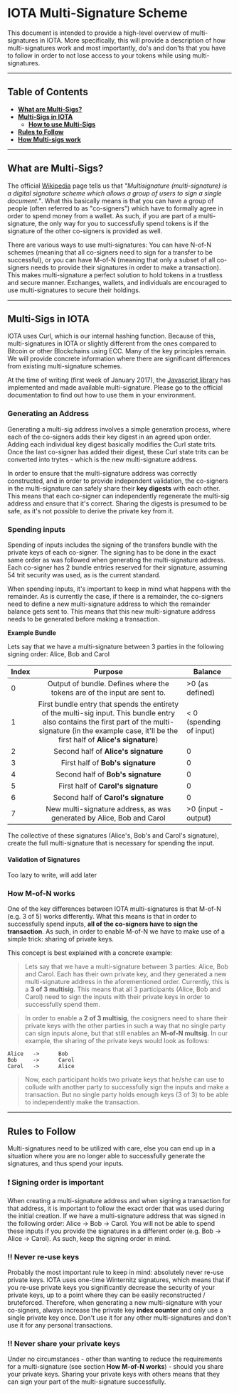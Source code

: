 # IOTA Multi-Signature Scheme 

This document is intended to provide a high-level overview of multi-signatures in IOTA. More specifically, this will provide a description of how multi-signatures work and most importantly, do's and don'ts that you have to follow in order to not lose access to your tokens while using multi-signatures.

---

## Table of Contents		

- **[What are Multi-Sigs?](#what-are-multi-sigs)**
- **[Multi-Sigs in IOTA](#multi-sigs-in-iota)**
    - **[How to use Multi-Sigs](#how-to-use-multi-sigs)**
- **[Rules to Follow](#)**
- **[How Multi-sigs work]()**

---

## What are Multi-Sigs?

The official [Wikipedia](https://en.wikipedia.org/wiki/Multisignature) page tells us that *"Multisignature (multi-signature) is a digital signature scheme which allows a group of users to sign a single document."*. What this basically means is that you can have a group of people (often referred to as "co-signers") which have to formally agree in order to spend money from a wallet. As such, if you are part of a multi-signature, the only way for you to successfully spend tokens is if the signature of the other co-signers is provided as well.

There are various ways to use multi-signatures: You can have N-of-N schemes (meaning that all co-signers need to sign for a transfer to be successful), or you can have M-of-N (meaning that only a subset of all co-signers needs to provide their signatures in order to make a transaction). This makes multi-signature a perfect solution to hold tokens in a trustless and secure manner. Exchanges, wallets, and individuals are encouraged to use multi-signatures to secure their holdings.

---

## Multi-Sigs in IOTA 

IOTA uses Curl, which is our internal hashing function. Because of this, multi-signatures in IOTA or slightly different from the ones compared to Bitcoin or other Blockchains using ECC. Many of the key principles remain. We will provide concrete information where there are significant differences from existing multi-signature schemes.

At the time of writing (first week of January 2017), the [Javascript library](https://github.com/iotaledger/iota.lib.js) has implemented and made available multi-signature. Please go to the official documentation to find out how to use them in your environment. 


### Generating an Address  

Generating a multi-sig address involves a simple generation process, where each of the co-signers adds their key digest in an agreed upon order. Adding each individual key digest basically modifies the Curl state trits. Once the last co-signer has added their digest, these Curl state trits can be converted into trytes - which is the new multi-signature address. 

In order to ensure that the multi-signature address was correctly constructed, and in order to provide independent validation, the co-signers in the multi-signature can safely share their **key digests** with each other. This means that each co-signer can independently regenerate the multi-sig address and ensure that it's correct. Sharing the digests is presumed to be safe, as it's not possible to derive the private key from it.


### Spending inputs 

Spending of inputs includes the signing of the transfers bundle with the private keys of each co-signer. The signing has to be done in the exact same order as was followed when generating the multi-signature address. Each co-signer has 2 bundle entries reserved for their signature, assuming 54 trit security was used, as is the current standard. 

When spending inputs, it's important to keep in mind what happens with the remainder. As is currently the case, if there is a remainder, the co-signers need to define a new multi-signature address to which the remainder balance gets sent to. This means that this new multi-signature address needs to be generated before making a transaction.

**Example Bundle** 

Lets say that we have a multi-signature between 3 parties in the following signing order: Alice, Bob and Carol

Index | Purpose | Balance 
--- | :---: | --- 
0 | Output of bundle. Defines where the tokens are of the input are sent to. | >0 (as defined) 
1 | First bundle entry that spends the entirety of the multi-sig input. This bundle entry also contains the first part of the multi-signature (in the example case, it'll be the first half of **Alice's signature**) | < 0 (spending of input)
2 | Second half of **Alice's signature** | 0
3 | First half of **Bob's signature** | 0 
4 | Second half of **Bob's signature** | 0
5 | First half of **Carol's signature** | 0 
6 | Second half of **Carol's signature** | 0
7 | New multi-signature address, as was generated by Alice, Bob and Carol | >0 (input - output)

The collective of these signatures (Alice's, Bob's and Carol's signature), create the full multi-signature that is necessary for spending the input. 

#### Validation of Signatures 

Too lazy to write, will add later 

### How M-of-N works 

One of the key differences between IOTA multi-signatures is that M-of-N (e.g. 3 of 5) works differently. What this means is that in order to successfully spend inputs, **all of the co-signers have to sign the transaction**. As such, in order to enable M-of-N we have to make use of a simple trick: sharing of private keys. 

This concept is best explained with a concrete example: 

> Lets say that we have a multi-signature between 3 parties: Alice, Bob and Carol. Each has their own private key, and they generated a new multi-signature address in the aforementioned order. Currently, this is a **3 of 3 multisig**. This means that all 3 participants (Alice, Bob and Carol) need to sign the inputs with their private keys in order to successfully spend them.

> In order to enable a **2 of 3 multisig**, the cosigners need to share their private keys with the other parties in such a way that no single party can sign inputs alone, but that still enables an **M-of-N multsig**. In our example, the sharing of the private keys would look as follows:

```
Alice   ->      Bob 
Bob     ->      Carol 
Carol   ->      Alice   
```

> Now, each participant holds two private keys that he/she can use to collude with another party to successfully sign the inputs and make a transaction. But no single party holds enough keys (3 of 3) to be able to independently make the transaction. 

--- 

## Rules to Follow 

Multi-signatures need to be utilized with care, else you can end up in a situation where you are no longer able to successfully generate the signatures, and thus spend your inputs. 

### :heavy_exclamation_mark: Signing order is important 

When creating a multi-signature address and when signing a transaction for that address, it is important to follow the exact order that was used during the initial creation. If we have a multi-signature address that was signed in the following order: Alice -> Bob -> Carol. You will not be able to spend these inputs if you provide the signatures in a different order (e.g. Bob -> Alice -> Carol). As such, keep the signing order in mind. 

### :bangbang: Never re-use keys

Probably the most important rule to keep in mind: absolutely never re-use private keys. IOTA uses one-time Winternitz signatures, which means that if you re-use private keys you significantly decrease the security of your private keys, up to a point where they can be easily reconstructed / bruteforced. Therefore, when generating a new multi-signature with your co-signers, always increase the private key **index counter** and only use a single private key once. Don't use it for any other multi-signatures and don't use it for any personal transactions. 

### :bangbang: Never share your private keys 

Under no circumstances - other than wanting to reduce the requirements for a multi-signature (see section **How M-of-N works**) - should you share your private keys. Sharing your private keys with others means that they can sign your part of the multi-signature successfully. 
